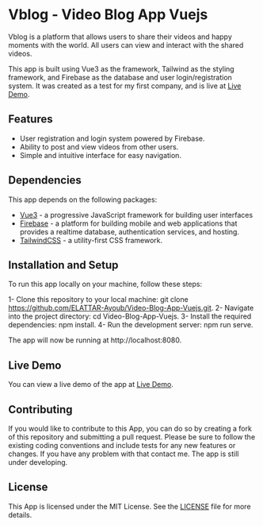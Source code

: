 # Vblog - Video Blog App Vuejs

Vblog is a platform that allows users to share their videos and happy moments with the world. All users can view and interact with the shared videos.

This app is built using Vue3 as the framework, Tailwind as the styling framework, and Firebase as the database and user login/registration system. It was created as a test for my first company, and is live at [Live Demo](https://keen-noyce-2540a3.netlify.app/).


## Features

- User registration and login system powered by Firebase.
- Ability to post and view videos from other users.
- Simple and intuitive interface for easy navigation.


## Dependencies

This app depends on the following packages:

- [Vue3](https://vuejs.org/) - a progressive JavaScript framework for building user interfaces
- [Firebase](https://firebase.google.com/) - a platform for building mobile and web applications that provides a realtime database, authentication services, and hosting.
- [TailwindCSS](https://tailwindcss.com/) - a utility-first CSS framework.


## Installation and Setup

To run this app locally on your machine, follow these steps:

1- Clone this repository to your local machine: git clone https://github.com/ELATTAR-Ayoub/Video-Blog-App-Vuejs.git.
2- Navigate into the project directory: cd Video-Blog-App-Vuejs.
3- Install the required dependencies: npm install.
4- Run the development server: npm run serve.

The app will now be running at http://localhost:8080.


## Live Demo

You can view a live demo of the app at [Live Demo](https://keen-noyce-2540a3.netlify.app/).


## Contributing

If you would like to contribute to this App, you can do so by creating a fork of this repository and submitting a pull request. Please be sure to follow the existing coding conventions and include tests for any new features or changes.
If you have any problem with that contact me. The app is still under developing.


## License

This App is licensed under the MIT License. See the [LICENSE](LICENSE) file for more details.
